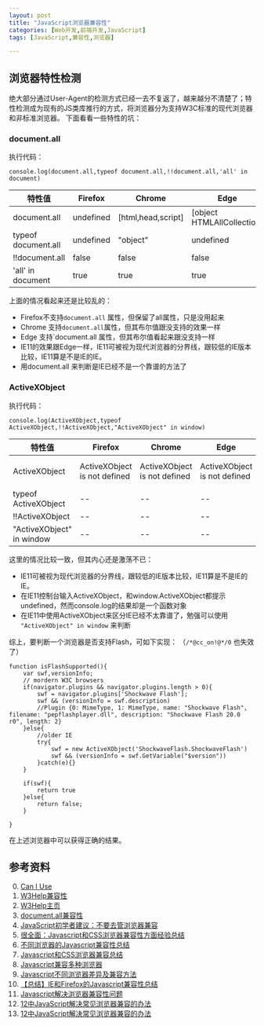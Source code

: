 ```yaml
---
layout: post
title: "JavaScript浏览器兼容性"
categories: [Web开发,前端开发,JavaScript]
tags: [JavaScript,兼容性,浏览器]

---
```


## 浏览器特性检测

绝大部分通过User-Agent的检测方式已经一去不复返了，越来越分不清楚了；特性检测成为现有的JS类库推行的方式，将浏览器分为支持W3C标准的现代浏览器和非标准浏览器。
下面看看一些特性的坑：

### document.all

执行代码：

    console.log(document.all,typeof document.all,!!document.all,'all' in document)


|特性值|Firefox|Chrome|Edge|IE11|IE10|IE9|IE8|IE7|IE5|
|------|-------|------|---|----|----|---|----|---|---|
|document.all|undefined|[html,head,script]|[object HTMLAllCollection]|[object HTMLAllCollection]|[object HTMLCollection]|[object HTMLCollection]|[object]|[object]|[object]|
|typeof document.all|undefined|"object"|undefined|undefined|object|object|object|object|object|
|!!document.all|false|false|false|false|true|true|true|true|true|
|'all' in document|true|true|true|true|true|true|true|true|true|

上面的情况看起来还是比较乱的：
+ Firefox不支持`document.all` 属性，但保留了all属性，只是没用起来
+ Chrome 支持`document.all`属性，但其布尔值跟没支持的效果一样
+ Edge 支持`document.all 属性，但其布尔值看起来跟没支持一样
+ IE11的效果跟Edge一样，IE11可被视为现代浏览器的分界线，跟较低的IE版本比较，IE11算是不是IE的IE。
+ 用document.all 来判断是IE已经不是一个靠谱的方法了


### ActiveXObject

执行代码：

    console.log(ActiveXObject,typeof ActiveXObject,!!ActiveXObject,"ActiveXObject" in window)

|特性值|Firefox|Chrome|Edge|IE11|IE10|IE9|IE8|IE7|IE5|
|------|-------|------|---|----|----|---|----|---|---|
|ActiveXObject|ActiveXObject is not defined|ActiveXObject is not defined|ActiveXObject is not defined|function ActiveXObject(){[native code]}|function ActiveXObject(){[native code]}|function ActiveXObject(){[native code]}|function ActiveXObject(){[native code]}|function ActiveXObject(){[native code]}|function ActiveXObject(){[native code]}|
|typeof ActiveXObject|--|--|--|undefined|function|function|function|function|function|
|!!ActiveXObject|--|--|--|false|true|true|true|true|true|
|"ActiveXObject" in window|--|--|--|true|true|true|true|true|true|

这里的情况比较一致，但其内心还是激荡不已：
+ IE11可被视为现代浏览器的分界线，跟较低的IE版本比较，IE11算是不是IE的IE。
+ 在IE11控制台输入ActiveXObject，和window.ActiveXObject都提示undefined，然而console.log的结果却是一个函数对象
+ 在IE11中使用ActiveXObject来区分IE已经不太靠谱了，勉强可以使用 `"ActiveXObject" in window` 来判断

综上，要判断一个浏览器是否支持Flash，可如下实现： （`/*@cc_on!@*/0` 也失效了）
    
    function isFlashSupported(){
        var swf,versionInfo;
        // mordern W3C browsers
        if(navigator.plugins && navigator.plugins.length > 0){
            swf = navigator.plugins['Shockwave Flash'];
            swf && (versionInfo = swf.description)
            //Plugin {0: MimeType, 1: MimeType, name: "Shockwave Flash", filename: "pepflashplayer.dll", description: "Shockwave Flash 20.0 r0", length: 2}
        }else{
            //older IE
            try{
                swf = new ActiveXObject('ShockwaveFlash.ShockwaveFlash')
                swf && (versionInfo = swf.GetVariable("$version"))
            }catch(e){}
        }
        
        if(swf){
            return true
        }else{
            return false;
        }
        
    }
    
在上述浏览器中可以获得正确的结果。    

## 参考资料
0. [Can I Use](http://caniuse.com/)
0. [W3Help兼容性](http://www.w3help.org/zh-cn/causes/index.html)
0. [W3Help主页](http://www.w3help.org/zh-cn/home/forum.html)
0. [document.all兼容性](http://www.w3help.org/zh-cn/causes/BX9002)
0. [JavaScript初学者建议：不要去管浏览器兼容](https://github.com/nimojs/blog/issues/1)
0. [很全面：Javascript和CSS浏览器兼容性方面经验总结](http://www.cuplayer.com/player/PlayerCode/Html5/2015/0714/2008.html)
0. [不同浏览器的Javascript兼容性总结](http://yaya-wiscom.iteye.com/blog/1140521)
0. [Javascript和CSS浏览器兼容总结](http://bbs.csdn.net/topics/370056500)
0. [Javascript兼容多种浏览器](http://www.cnblogs.com/dwjaissk/archive/2006/04/01/364329.html)
0. [Javascript不同浏览器差异及兼容方法](http://caibaojian.com/js-ie-different-from-firefox.html)
0. [【总结】IE和Firefox的Javascript兼容性总结](http://www.cnblogs.com/wiky/archive/2010/01/09/IE-and-Firefox-Javascript-compatibility.html)
0. [Javascript解决浏览器兼容性问题](http://developer.51cto.com/art/201104/255056.htm)
0. [12中JavaScript解决常见浏览器兼容的办法](http://blog.bingo929.com/12-javascript-browser-css-wrong.html)
0. [12中JavaScript解决常见浏览器兼容的办法](http://www.cnblogs.com/analyzer/archive/2008/12/14/1354694.html)